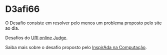 # D3afi66
O Desafio consiste em resolver pelo menos um problema proposto pelo site ao dia.

Desafios do [URI online Judge](https://www.urionlinejudge.com.br/ ).

Saiba mais sobre o desafio proposto pelo [InspirAda na Computação](http://inspiradanacomputacao.com/aprender/desafio-2016-vamos-nessa/ ).
